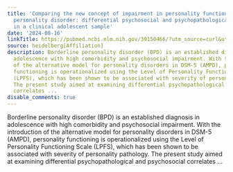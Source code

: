 ```yaml
---
title: 'Comparing the new concept of impairment in personality functioning with borderline
  personality disorder: differential psychosocial and psychopathological correlates
  in a clinical adolescent sample'
date: '2024-08-16'
linkTitle: https://pubmed.ncbi.nlm.nih.gov/39150466/?utm_source=curl&utm_medium=rss&utm_campaign=pubmed-2&utm_content=1FakS-2QOkCT8HsMOQP1bCRQ4YzyumYOmxmF0moLsQ3dFB1E9V&fc=20220326224207&ff=20240816182134&v=2.18.0.post9+e462414
source: heidelberg[Affiliation]
description: Borderline personality disorder (BPD) is an established diagnosis in
  adolescence with high comorbidity and psychosocial impairment. With the introduction
  of the alternative model for personality disorders in DSM-5 (AMPD), personality
  functioning is operationalized using the Level of Personality Functioning Scale
  (LPFS), which has been shown to be associated with severity of personality pathology.
  The present study aimed at examining differential psychopathological and psychosocial
  correlates ...
disable_comments: true
---
```

Borderline personality disorder (BPD) is an established diagnosis in adolescence with high comorbidity and psychosocial impairment. With the introduction of the alternative model for personality disorders in DSM-5 (AMPD), personality functioning is operationalized using the Level of Personality Functioning Scale (LPFS), which has been shown to be associated with severity of personality pathology. The present study aimed at examining differential psychopathological and psychosocial correlates ...